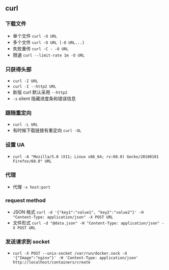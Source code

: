 ## curl
### 下载文件
- 单个文件 `curl -O URL`
- 多个文件 `curl -O URL [-O URL...]`
- 失败重传 `curl -C - -O URL`
- 限速 `curl --limit-rate 1m -O URL`

### 只获得头部
- `curl -I URL`
- `curl -I --http2 URL`
- 新版 curl 默认采用 `--http2`
- `-s` silent 隐藏进度条和错误信息

### 跟随重定向
- `curl -L URL`
- 有时候下载链接有重定向 `curl -OL`

### 设置 UA
- `curl -A "Mozilla/5.0 (X11; Linux x86_64; rv:60.0) Gecko/20100101 Firefox/60.0" URL`

### 代理
- 代理 `-x host:port`

### request method
- JSON 格式 `curl -d '{"key1":"value1", "key2":"value2"}' -H "Content-Type: application/json" -X POST URL`
- 文件形式 `curl -d "@data.json" -H "Content-Type: application/json" -X POST URL`

### 发送请求到 socket
- `curl -X POST --unix-socket /var/run/docker.sock -d '{"Image":"nginx"}' -H 'Content-Type: application/json' http://localhost/containers/create`